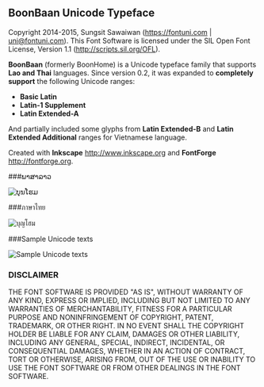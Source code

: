 ## BoonBaan Unicode Typeface

Copyright 2014-2015, Sungsit Sawaiwan (https://fontuni.com | uni@fontuni.com). This Font Software is licensed under the SIL Open Font License, Version 1.1 (http://scripts.sil.org/OFL).

**BoonBaan** (formerly BoonHome) is a Unicode typeface family that supports **Lao and Thai** languages. Since version 0.2, it was expanded to **completely support** the following Unicode ranges:

- **Basic Latin**
- **Latin-1 Supplement**
- **Latin Extended-A**

And partially included some glyphs from **Latin Extended-B** and **Latin Extended Additional** ranges for Vietnamese language.

Created with **Inkscape** <http://www.inkscape.org> and **FontForge** <http://fontforge.org>.

###ພາສາລາວ

<img src="https://github.com/sungsit/boonhome/raw/master/img/350x350-icon-lo.png" alt="ບຸນໂຮມ">

###ภาษาไทย

<img src="https://github.com/sungsit/boonhome/raw/master/img/350x350-icon-th.png" alt="บุญโฮม">

###Sample Unicode texts

<img src="https://github.com/sungsit/boonhome/raw/master/img/600x800-display-uni.png" alt="Sample Unicode texts">

### DISCLAIMER
THE FONT SOFTWARE IS PROVIDED "AS IS", WITHOUT WARRANTY OF ANY KIND,
EXPRESS OR IMPLIED, INCLUDING BUT NOT LIMITED TO ANY WARRANTIES OF
MERCHANTABILITY, FITNESS FOR A PARTICULAR PURPOSE AND NONINFRINGEMENT
OF COPYRIGHT, PATENT, TRADEMARK, OR OTHER RIGHT. IN NO EVENT SHALL THE
COPYRIGHT HOLDER BE LIABLE FOR ANY CLAIM, DAMAGES OR OTHER LIABILITY,
INCLUDING ANY GENERAL, SPECIAL, INDIRECT, INCIDENTAL, OR CONSEQUENTIAL
DAMAGES, WHETHER IN AN ACTION OF CONTRACT, TORT OR OTHERWISE, ARISING
FROM, OUT OF THE USE OR INABILITY TO USE THE FONT SOFTWARE OR FROM
OTHER DEALINGS IN THE FONT SOFTWARE.
